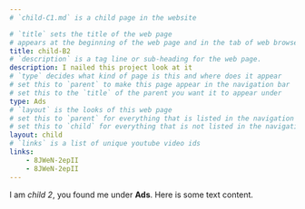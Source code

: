 ```yaml
---
# `child-C1.md` is a child page in the website

# `title` sets the title of the web page
# appears at the beginning of the web page and in the tab of web browsers
title: child-B2
# `description` is a tag line or sub-heading for the web page.
description: I nailed this project look at it
# `type` decides what kind of page is this and where does it appear
# set this to `parent` to make this page appear in the navigation bar
# set this to the `title` of the parent you want it to appear under
type: Ads
# `layout` is the looks of this web page
# set this to `parent` for everything that is listed in the navigation bar
# set this to `child` for everything that is not listed in the navigation bar
layout: child
# `links` is a list of unique youtube video ids
links:
    - 8JWeN-2epII
    - 8JWeN-2epII
---
```

I am _child 2_, you found me under **Ads**.
Here is some text content.
